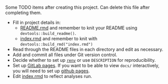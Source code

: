 Some TODO items after creating this project. Can delete this file after completing them.

- Fill in project details in:
    - [README.rmd](README.rmd) and remember to knit your README using `devtools::build_readme()`.
    - [index.rmd](index.rmd) and remember to knit with `devtools::build_rmd("index.rmd")`
- Read through the README files in each directory and edit as necessary.
- Add and commit all files under Git version control.
- Decide whether to set up [`renv`](https://rstudio.github.io/renv/articles/renv.html) or use `DESCRIPTION` for reproducibility.
- Set up [GitLab pages](https://docs.gitlab.com/ee/user/project/pages/). If you want to be able to view `docs/` interactively, you will need to set up [github pages](https://pages.github.com/). 
- Edit [index.rmd](index.rmd) to reflect analyses run.

